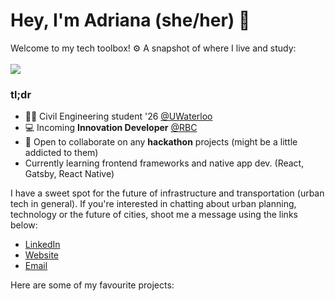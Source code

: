 # Hey, I'm Adriana (she/her) 👋
Welcome to my tech toolbox! ⚙️ A snapshot of where I live and study:
<br><br>
<img src="waterloo.png"></img>

### tl;dr
- 👷‍♀️ Civil Engineering student '26 [@UWaterloo](https://uwaterloo.ca/)
- 💻 Incoming **Innovation Developer** [@RBC](https://jobs.rbc.com/ca/en/technology-operations)
- 👯 Open to collaborate on any **hackathon** projects (might be a little addicted to them)
- Currently learning frontend frameworks and native app dev. (React, Gatsby, React Native)

I have a sweet spot for the future of infrastructure and transportation (urban tech in general). If you're interested in chatting about urban planning, technology or the future of cities, shoot me a message using the links below:

- [LinkedIn](https://www.linkedin.com/in/adriana-ceric/)
- [Website](https://adrianaceric.github.io/)
- [Email](adriana.ceric@gmail.com)

Here are some of my favourite projects:
